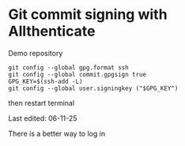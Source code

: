 # Git commit signing with Allthenticate
Demo repository

```
git config --global gpg.format ssh
git config --global commit.gpgsign true
GPG_KEY=$(ssh-add -L)
git config --global user.signingkey ("$GPG_KEY")
```
then restart terminal

Last edited: 06-11-25

There is a better way to log in
